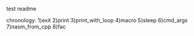 test readme

chronology:
1)exit
2)print
3)print_with_loop
4)macro
5)sleep
6)cmd_args
7)nasm_from_cpp
8)fac